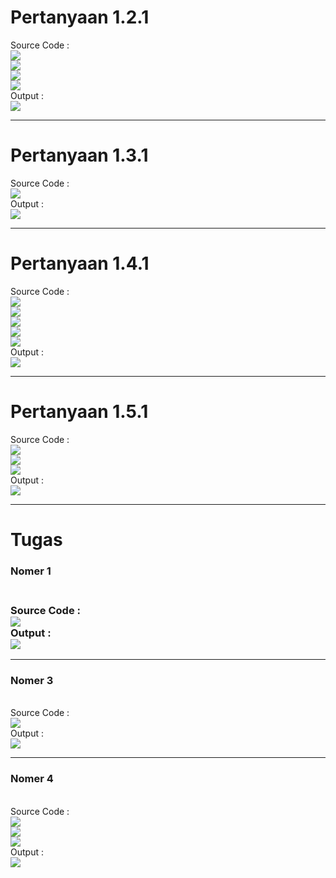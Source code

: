 <h1>Pertanyaan 1.2.1</h1>
Source Code : <br>
<img src="img/no1_1.png"><br>
<img src="img/no1_2.png"><br>
<img src="img/no1_3.png"><br>
<img src="img/no1_4.png"><br>
Output : <br>
<img src="img/no1_output.png"><br>
<hr>
<h1>Pertanyaan 1.3.1</h1>
Source Code : <br>
<img src="img/no2_1.png"><br>
Output : <br>
<img src="img/no2_output.png"><br>
<hr>
<h1>Pertanyaan 1.4.1</h1>
Source Code : <br>
<img src="img/no3_1.png"><br>
<img src="img/no3_2.png"><br>
<img src="img/no3_3.png"><br>
<img src="img/no3_4.png"><br>
<img src="img/no3_5.png"><br>
Output : <br>
<img src="img/no3_output.png"><br>
<hr>
<h1>Pertanyaan 1.5.1</h1>
Source Code : <br>
<img src="img/no4_1.png"><br>
<img src="img/no4_2.png"><br>
<img src="img/no4_3.png"><br>
Output : <br>
<img src="img/no4_output.png"><br>
<hr>
<h1>Tugas</h1>
<h3>Nomer 1<h3><br>
Source Code : <br>
<img src="img/tugas_no1_1.png"><br>
Output : <br>
<img src="img/tugas_no1_output.png"><br>
<hr>
<h3>Nomer 3</h3><br>
Source Code : <br>
<img src="img/tugas_no2_1.png"><br>
Output : <br>
<img src="img/tugas_no2_output.png"><br>
<hr>
<h3>Nomer 4</h3><br>
Source Code : <br>
<img src="img/tugas_no4_1.png"><br>
<img src="img/tugas_no4_2.png"><br>
<img src="img/tugas_no4_3.png"><br>
Output : <br>
<img src="img/tugas_no4_output.png"><br>